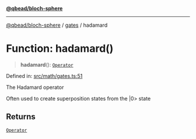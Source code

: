 [**@qbead/bloch-sphere**](../../../../index.md)

***

[@qbead/bloch-sphere](../../../../index.md) / [gates](../index.md) / hadamard

# Function: hadamard()

> **hadamard**(): [`Operator`](../../../../classes/Operator.md)

Defined in: [src/math/gates.ts:51](https://github.com/qbead/bloch-sphere/blob/81a59121ea27596e77408b4ed592f344f3dd0304/src/math/gates.ts#L51)

The Hadamard operator

Often used to create superposition states from the |0> state

## Returns

[`Operator`](../../../../classes/Operator.md)
